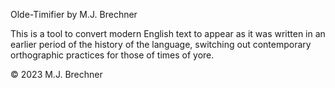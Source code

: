 Olde-Timifier by M.J. Brechner

This is a tool to convert modern English text to appear as it was written in an earlier period of the history of the language, switching out contemporary orthographic practices for those of times of yore.

© 2023 M.J. Brechner